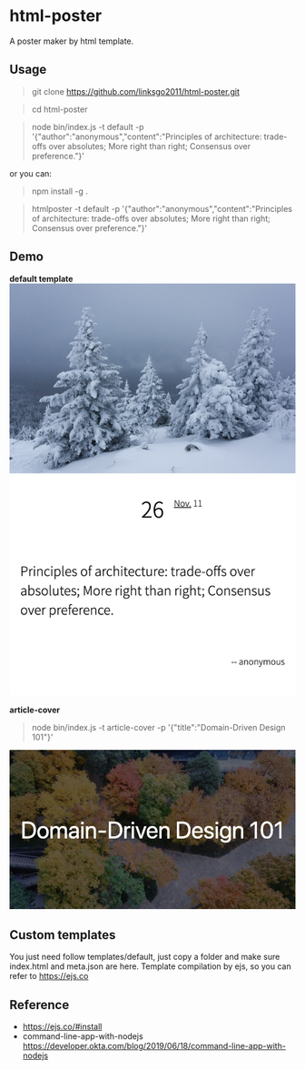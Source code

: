 # html-poster
A poster maker by html template.

## Usage

> git clone https://github.com/linksgo2011/html-poster.git

> cd html-poster

> node bin/index.js -t default -p '{"author":"anonymous","content":"Principles of architecture: trade-offs over absolutes; More right than right; Consensus over preference."}'

or you can: 

> npm install -g .

> htmlposter -t default -p '{"author":"anonymous","content":"Principles of architecture: trade-offs over absolutes; More right than right; Consensus over preference."}'


## Demo

**default template**
![default](./demo/default.png)

**article-cover**

> node bin/index.js -t article-cover -p '{"title":"Domain-Driven Design 101"}'

![default](./demo/article-cover.png)

## Custom templates 

You just need follow templates/default, just copy a folder and make sure index.html and meta.json are here.
Template compilation by ejs, so you can refer to https://ejs.co

## Reference

- https://ejs.co/#install
- command-line-app-with-nodejs https://developer.okta.com/blog/2019/06/18/command-line-app-with-nodejs
